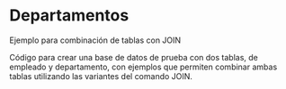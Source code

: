 # Departamentos
Ejemplo para combinación de tablas con JOIN

Código para crear una base de datos de prueba con dos tablas, de empleado y departamento, con ejemplos que permiten combinar ambas tablas utilizando las variantes del comando JOIN.
